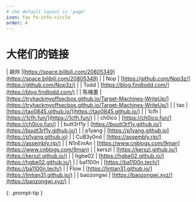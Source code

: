 ```yaml
---
# the default layout is 'page'
icon: fas fa-info-circle
order: 4
---
```


# 大佬们的链接

| 胡帅 |[https://space.bilibili.com/20805349](https://space.bilibili.com/20805349) |
| Nop | [https://github.com/Nop3z/](https://github.com/Nop3z/) |
| Todd | [https://blog.findtodd.com/](https://blog.findtodd.com/) |
| 陈橘墨 | [https://tryhackmyoffsecbox.github.io/Target-Machines-WriteUp/](https://tryhackmyoffsecbox.github.io/Target-Machines-WriteUp/) |
| tao | [https://tao0845.github.io/](https://tao0845.github.io/) |
| 1cfh | [https://1cfh.fun/](https://1cfh.fun/) |
| ch0ico | [https://ch0ico.fun/](https://ch0ico.fun/) |
| butt3rf1y | [https://buutt3rf1y.github.io/](https://buutt3rf1y.github.io/) |
| p1yang | [https://p1yang.github.io](https://p1yang.github.io) |
| CuB3y0nd | [https://assembly.rip/](https://assembly.rip/) |
| N1nEmAn | [https://www.cnblogs.com/9man](https://www.cnblogs.com/9man) |
| kerszl | [https://kerszl.github.io/](https://kerszl.github.io/) |
| hgbe02 | [https://hgbe02.github.io/](https://hgbe02.github.io/) |
| ba1100n | [https://ba1100n.tech/](https://ba1100n.tech/) |
| Flow | [https://lintian31.github.io/](https://lintian31.github.io/) |
| baozongwi | [https://baozongwi.xyz/](https://baozongwi.xyz/) |


{: .prompt-tip }
